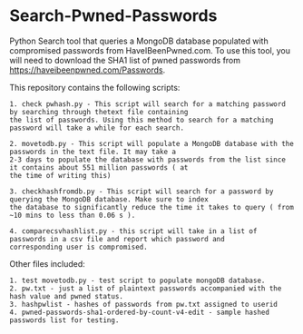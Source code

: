 # Search-Pwned-Passwords

Python Search tool that queries a MongoDB database populated with compromised passwords from HaveIBeenPwned.com.
To use this tool, you will need to download the SHA1 list of pwned passwords from https://haveibeenpwned.com/Passwords.

This repository contains the following scripts:

    1. check pwhash.py - This script will search for a matching password by searching through thetext file containing
    the list of passwords. Using this method to search for a matching password will take a while for each search.
     
    2. movetodb.py - This script will populate a MongoDB database with the passwords in the text file. It may take a
    2-3 days to populate the database with passwords from the list since it contains about 551 million passwords ( at
    the time of writing this)
    
    3. checkhashfromdb.py - This script will search for a password by querying the MongoDB database. Make sure to index
    the database to significantly reduce the time it takes to query ( from ~10 mins to less than 0.06 s ).
    
    4. comparecsvhashlist.py - this script will take in a list of passwords in a csv file and report which password and 
    corresponding user is compromised.

Other files included:
    
    1. test movetodb.py - test script to populate mongoDB database.
    2. pw.txt - just a list of plaintext passwords accompanied with the hash value and pwned status.
    3. hashpwlist - hashes of passwords from pw.txt assigned to userid
    4. pwned-passwords-sha1-ordered-by-count-v4-edit - sample hashed passwords list for testing.
  
